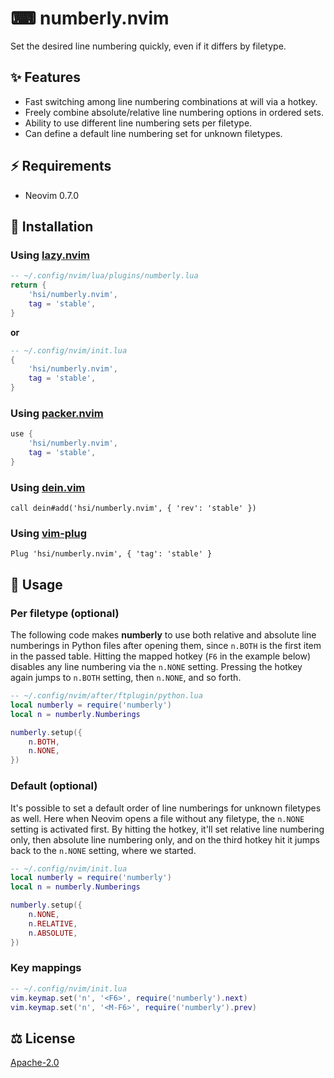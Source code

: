 # ⌨ numberly.nvim

Set the desired line numbering quickly, even if it differs by filetype.

## ✨ Features

- Fast switching among line numbering combinations at will via a hotkey.
- Freely combine absolute/relative line numbering options in ordered sets.
- Ability to use different line numbering sets per filetype.
- Can define a default line numbering set for unknown filetypes.

## ⚡ Requirements

- Neovim 0.7.0

## 💾 Installation

### Using [lazy.nvim](https://github.com/folke/lazy.nvim)

```lua
-- ~/.config/nvim/lua/plugins/numberly.lua
return {
    'hsi/numberly.nvim',
    tag = 'stable',
}
```

**or**
```lua
-- ~/.config/nvim/init.lua
{
    'hsi/numberly.nvim',
    tag = 'stable',
}
```

### Using [packer.nvim](https://github.com/wbthomason/packer.nvim)

```lua
use {
    'hsi/numberly.nvim',
    tag = 'stable',
}
```

### Using [dein.vim](https://github.com/Shougo/dein.vim)

```vim
call dein#add('hsi/numberly.nvim', { 'rev': 'stable' })
```

### Using [vim-plug](https://github.com/junegunn/vim-plug)

```vim
Plug 'hsi/numberly.nvim', { 'tag': 'stable' }
```

## 🚀 Usage

### Per filetype (optional)

The following code makes **numberly** to use both relative and absolute line numberings in Python files after opening them, since `n.BOTH` is the first item in the passed table. Hitting the mapped hotkey (`F6` in the example below) disables any line numbering via the `n.NONE` setting. Pressing the hotkey again jumps to `n.BOTH` setting, then `n.NONE`, and so forth.

```lua
-- ~/.config/nvim/after/ftplugin/python.lua
local numberly = require('numberly')
local n = numberly.Numberings

numberly.setup({
    n.BOTH,
    n.NONE,
})
```

### Default (optional)

It's possible to set a default order of line numberings for unknown filetypes as well. Here when Neovim opens a file without any filetype, the `n.NONE` setting is activated first. By hitting the hotkey, it'll set relative line numbering only, then absolute line numbering only, and on the third hotkey hit it jumps back to the `n.NONE` setting, where we started.

```lua
-- ~/.config/nvim/init.lua
local numberly = require('numberly')
local n = numberly.Numberings

numberly.setup({
    n.NONE,
    n.RELATIVE,
    n.ABSOLUTE,
})
```

### Key mappings

```lua
-- ~/.config/nvim/init.lua
vim.keymap.set('n', '<F6>', require('numberly').next)
vim.keymap.set('n', '<M-F6>', require('numberly').prev)
```

## ⚖ License

[Apache-2.0](./LICENSE)
